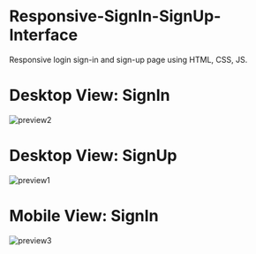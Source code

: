 # Responsive-SignIn-SignUp-Interface
Responsive login sign-in and sign-up page using HTML, CSS, JS. 
# Desktop View: SignIn
![preview2](https://user-images.githubusercontent.com/101165810/163535085-2c693c6b-ad6f-484b-99b0-ae5900d10762.png)
# Desktop View: SignUp
![preview1](https://user-images.githubusercontent.com/101165810/163535165-53fd69ca-80d4-41c6-9baa-10d89c7ca79e.png)
# Mobile View: SignIn
![preview3](https://user-images.githubusercontent.com/101165810/163535204-09375472-c3da-4605-a81b-fc2b2a69c7ab.png)
